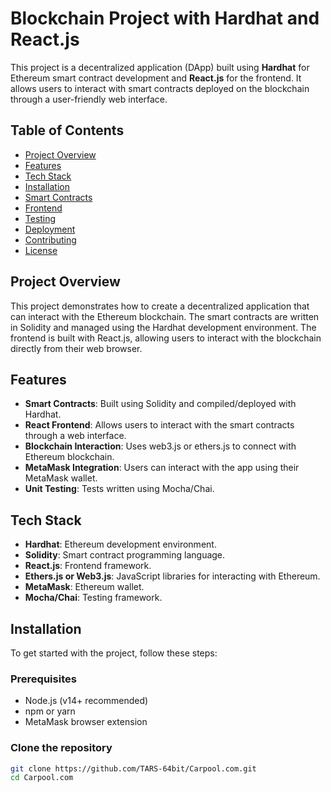 # Blockchain Project with Hardhat and React.js

This project is a decentralized application (DApp) built using **Hardhat** for Ethereum smart contract development and **React.js** for the frontend. It allows users to interact with smart contracts deployed on the blockchain through a user-friendly web interface.

## Table of Contents

- [Project Overview](#project-overview)
- [Features](#features)
- [Tech Stack](#tech-stack)
- [Installation](#installation)
- [Smart Contracts](#smart-contracts)
- [Frontend](#frontend)
- [Testing](#testing)
- [Deployment](#deployment)
- [Contributing](#contributing)
- [License](#license)

## Project Overview

This project demonstrates how to create a decentralized application that can interact with the Ethereum blockchain. The smart contracts are written in Solidity and managed using the Hardhat development environment. The frontend is built with React.js, allowing users to interact with the blockchain directly from their web browser.

## Features

- **Smart Contracts**: Built using Solidity and compiled/deployed with Hardhat.
- **React Frontend**: Allows users to interact with the smart contracts through a web interface.
- **Blockchain Interaction**: Uses web3.js or ethers.js to connect with Ethereum blockchain.
- **MetaMask Integration**: Users can interact with the app using their MetaMask wallet.
- **Unit Testing**: Tests written using Mocha/Chai.

## Tech Stack

- **Hardhat**: Ethereum development environment.
- **Solidity**: Smart contract programming language.
- **React.js**: Frontend framework.
- **Ethers.js or Web3.js**: JavaScript libraries for interacting with Ethereum.
- **MetaMask**: Ethereum wallet.
- **Mocha/Chai**: Testing framework.

## Installation

To get started with the project, follow these steps:

### Prerequisites

- Node.js (v14+ recommended)
- npm or yarn
- MetaMask browser extension

### Clone the repository

```bash
git clone https://github.com/TARS-64bit/Carpool.com.git
cd Carpool.com
